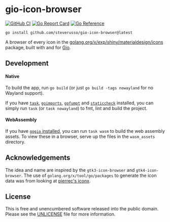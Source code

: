 # gio-icon-browser

[![GitHub CI](https://github.com/steverusso/gio-icon-browser/actions/workflows/ci.yaml/badge.svg)](https://github.com/steverusso/gio-icon-browser/actions/workflows/ci.yaml)
[![Go Report Card](https://goreportcard.com/badge/github.com/steverusso/gio-icon-browser)](https://goreportcard.com/report/github.com/steverusso/gio-icon-browser)
[![Go Reference](https://pkg.go.dev/badge/github.com/steverusso/gio-icon-browser.svg)](https://pkg.go.dev/github.com/steverusso/gio-icon-browser)

```
go install github.com/steverusso/gio-icon-browser@latest
```

A browser of every icon in the
[golang.org/x/exp/shiny/materialdesign/icons](https://pkg.go.dev/golang.org/x/exp/shiny/materialdesign/icons)
package, built with and for [Gio](https://gioui.org/).

## Development

#### Native

To build the app, run `go build` (or just `go build -tags nowayland` for no Wayland
support).

If you have [`task`](https://github.com/go-task/task),
[`goimports`](https://pkg.go.dev/golang.org/x/tools/cmd/goimports),
[`gofumpt`](https://github.com/mvdan/gofumpt) and
[`staticcheck`](https://github.com/dominikh/go-tools) installed, you can simply run `task`
(or `task nowayland`) to fmt, lint and build the project.

#### WebAssembly

If you have [`gogio` installed](https://gioui.org/doc/install/wasm), you can run `task
wasm` to build the web assembly assets. To view these in a browser, serve up the files in
the `wasm_assets` directory.

## Acknowledgements

The idea and name are inspired by the `gtk3-icon-browser` and
`gtk4-icon-browser`. The use of `golang.org/x/tool/go/packages` to generate the
icon data was from looking at [pierrec's
iconx](https://git.sr.ht/~pierrec/giox/tree/main/item/cmd/iconx).

## License

This is free and unencumbered software released into the public domain. Please
see the [UNLICENSE](./UNLICENSE) file for more information.
